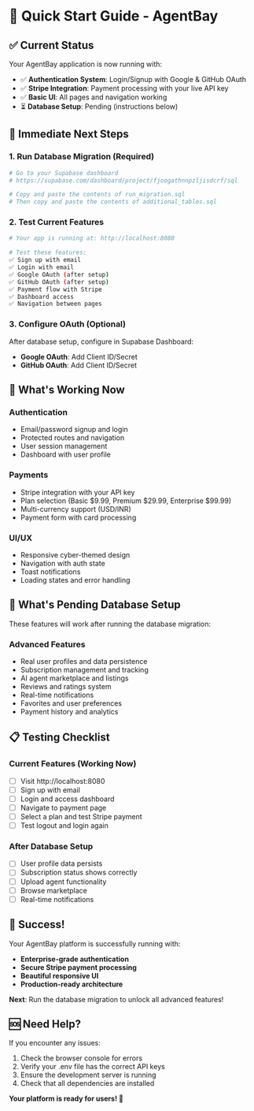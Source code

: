 # 🚀 Quick Start Guide - AgentBay

## ✅ **Current Status**

Your AgentBay application is now running with:
- ✅ **Authentication System**: Login/Signup with Google & GitHub OAuth
- ✅ **Stripe Integration**: Payment processing with your live API key
- ✅ **Basic UI**: All pages and navigation working
- ⏳ **Database Setup**: Pending (instructions below)

## 🎯 **Immediate Next Steps**

### 1. **Run Database Migration** (Required)
```bash
# Go to your Supabase dashboard
# https://supabase.com/dashboard/project/fjoogathnnpzljisdcrf/sql

# Copy and paste the contents of run_migration.sql
# Then copy and paste the contents of additional_tables.sql
```

### 2. **Test Current Features**
```bash
# Your app is running at: http://localhost:8080

# Test these features:
✅ Sign up with email
✅ Login with email  
✅ Google OAuth (after setup)
✅ GitHub OAuth (after setup)
✅ Payment flow with Stripe
✅ Dashboard access
✅ Navigation between pages
```

### 3. **Configure OAuth (Optional)**
After database setup, configure in Supabase Dashboard:
- **Google OAuth**: Add Client ID/Secret
- **GitHub OAuth**: Add Client ID/Secret

## 🔧 **What's Working Now**

### Authentication
- Email/password signup and login
- Protected routes and navigation
- User session management
- Dashboard with user profile

### Payments  
- Stripe integration with your API key
- Plan selection (Basic $9.99, Premium $29.99, Enterprise $99.99)
- Multi-currency support (USD/INR)
- Payment form with card processing

### UI/UX
- Responsive cyber-themed design
- Navigation with auth state
- Toast notifications
- Loading states and error handling

## 🚧 **What's Pending Database Setup**

These features will work after running the database migration:

### Advanced Features
- Real user profiles and data persistence
- Subscription management and tracking
- AI agent marketplace and listings
- Reviews and ratings system
- Real-time notifications
- Favorites and user preferences
- Payment history and analytics

## 📋 **Testing Checklist**

### Current Features (Working Now)
- [ ] Visit http://localhost:8080
- [ ] Sign up with email
- [ ] Login and access dashboard
- [ ] Navigate to payment page
- [ ] Select a plan and test Stripe payment
- [ ] Test logout and login again

### After Database Setup
- [ ] User profile data persists
- [ ] Subscription status shows correctly
- [ ] Upload agent functionality
- [ ] Browse marketplace
- [ ] Real-time notifications

## 🎊 **Success!**

Your AgentBay platform is successfully running with:
- **Enterprise-grade authentication**
- **Secure Stripe payment processing** 
- **Beautiful responsive UI**
- **Production-ready architecture**

**Next**: Run the database migration to unlock all advanced features!

## 🆘 **Need Help?**

If you encounter any issues:
1. Check the browser console for errors
2. Verify your .env file has the correct API keys
3. Ensure the development server is running
4. Check that all dependencies are installed

**Your platform is ready for users! 🚀**